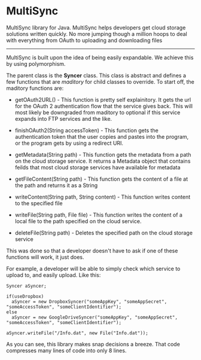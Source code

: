 # MultiSync
MultiSync library for Java. MultiSync helps developers get cloud storage solutions written quickly. No more jumping though a million hoops to deal with everything from OAuth to uploading and downloading files

----

MultiSync is built upon the idea of being easily expandable. We achieve this by using polymorphism. 

The parent class is the **Syncer** class. This class is abstract and defines a few functions that are *maditory* for child classes to override. 
To start off, the maditory functions are:

* getOAuth2URL() - This function is pretty self explainitory. It gets the url for the OAuth 2 authentication flow that the service gives back. This will most likely be downgraded from maditory to optional if this service expands into FTP services and the like.

* finishOAuth2(String accessToken) - This function gets the authentication token that the user copies and pastes into the program, or the program gets by using a redirect URI.

* getMetadata(String path) - This function gets the metadata from a path on the cloud storage service. It returns a Metadata object that contains feilds that most cloud storage services have available for metadata 

* getFileContent(String path) - This function gets the content of a file at the path and returns it as a String

* writeContent(String path, String content) - This function writes content to the specified file

* writeFile(String path, File file) - This function writes the content of a local file to the path specified on the cloud service.

* deleteFile(String path) - Deletes the specified path on the cloud storage service

This was done so that a developer doesn't have to ask if one of these functions will work, it just does. 

For example, a developer will be able to simply check which service to upload to, and easily upload. Like this:
   
    Syncer aSyncer; 
   
    if(useDropbox)
      aSyncer = new DropboxSyncer("someAppKey", "someAppSecret", "someAccessToken", "someClientIdentifier");
    else
      aSyncer = new GoogleDriveSyncer("someAppKey", "someAppSecret", "someAccessToken", "someClientIdentifier");
    
    aSyncer.writeFile("/Info.dat", new File("Info.dat"));

As you can see, this library makes snap decisions a breeze. That code compresses many lines of code into only 8 lines. 
